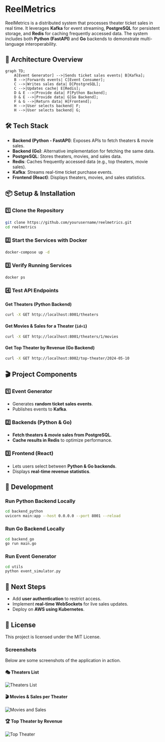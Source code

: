# ReelMetrics

ReelMetrics is a distributed system that processes theater ticket sales in real time. It leverages **Kafka** for event streaming, **PostgreSQL** for persistent storage, and **Redis** for caching frequently accessed data. The system includes both **Python (FastAPI)** and **Go** backends to demonstrate multi-language interoperability.

## **🚀 Architecture Overview**
```mermaid
graph TD;
    A[Event Generator] -->|Sends ticket sales events| B[Kafka];
    B -->|Forwards events| C[Event Consumer];
    C -->|Writes sales data| D[PostgreSQL];
    C -->|Updates cache| E[Redis];
    D & E -->|Provide data| F[Python Backend];
    D & E -->|Provide data| G[Go Backend];
    F & G -->|Return data| H[Frontend];
    H -->|User selects backend| F;
    H -->|User selects backend| G;
```

## **🛠️ Tech Stack**
- **Backend (Python - FastAPI)**: Exposes APIs to fetch theaters & movie sales.
- **Backend (Go)**: Alternative implementation for fetching the same data.
- **PostgreSQL**: Stores theaters, movies, and sales data.
- **Redis**: Caches frequently accessed data (e.g., top theaters, movie sales).
- **Kafka**: Streams real-time ticket purchase events.
- **Frontend (React)**: Displays theaters, movies, and sales statistics.

## **📦 Setup & Installation**

### **1️⃣ Clone the Repository**
```bash
git clone https://github.com/yourusername/reelmetrics.git
cd reelmetrics
```

### **2️⃣ Start the Services with Docker**
```bash
docker-compose up -d
```

### **3️⃣ Verify Running Services**
```bash
docker ps
```

### **4️⃣ Test API Endpoints**

#### **Get Theaters (Python Backend)**
```bash
curl -X GET http://localhost:8001/theaters
```

#### **Get Movies & Sales for a Theater (`id=1`)**
```bash
curl -X GET http://localhost:8001/theaters/1/movies
```

#### **Get Top Theater by Revenue (Go Backend)**
```bash
curl -X GET http://localhost:8002/top-theater/2024-05-10
```

## **🎬 Project Components**

### **1️⃣ Event Generator**
- Generates **random ticket sales events**.
- Publishes events to **Kafka**.

### **2️⃣ Backends (Python & Go)**
- **Fetch theaters & movie sales from PostgreSQL**.
- **Cache results in Redis** to optimize performance.

### **3️⃣ Frontend (React)**
- Lets users select between **Python & Go backends**.
- Displays **real-time revenue statistics**.

## **🔧 Development**
### **Run Python Backend Locally**
```bash
cd backend_python
uvicorn main:app --host 0.0.0.0 --port 8001 --reload
```

### **Run Go Backend Locally**
```bash
cd backend_go
go run main.go
```

### **Run Event Generator**
```bash
cd utils
python event_simulator.py
```

## **🚀 Next Steps**
- Add **user authentication** to restrict access.
- Implement **real-time WebSockets** for live sales updates.
- Deploy on **AWS using Kubernetes**.

## **📝 License**
This project is licensed under the MIT License.


### Screenshots

Below are some screenshots of the application in action.

#### 🎭 Theaters List
![Theaters List](./screenshots/theaters_list.png)

#### 🎬 Movies & Sales per Theater
![Movies and Sales](./screenshots/movies_sales.png)

#### 🏆 Top Theater by Revenue
![Top Theater](./screenshots/top_theater.png)


